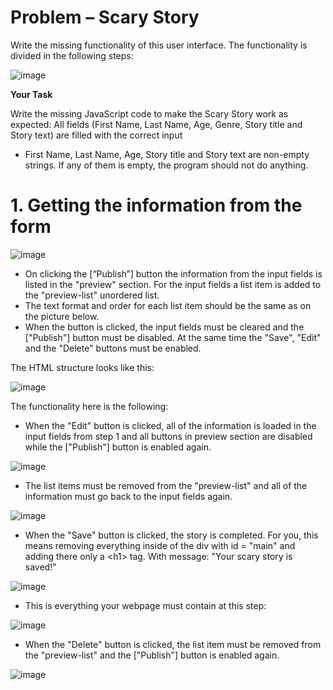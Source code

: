 # Problem – Scary Story
Write the missing functionality of this user interface. The functionality is divided in the following steps: 

![image](https://github.com/Nedanovx/SoftUni/assets/107359038/174603a9-7767-41a1-ad05-fc50d8caccf1)

**Your Task**

Write the missing JavaScript code to make the Scary Story work as expected:
All fields (First Name, Last Name, Age, Genre, Story title and Story text) are filled with the correct input
-	First Name, Last Name, Age, Story title and Story text are non-empty strings. If any of them is empty, the program should not do anything.

# 1. Getting the information from the form

![image](https://github.com/Nedanovx/SoftUni/assets/107359038/c65ddd98-d771-4e66-af32-9bf17206ec4d)

-	On clicking the [“Publish”] button the information from the input fields is listed in the "preview" section. For the input fields a list item is added to the "preview-list" unordered list. 
-	The text format and order for each list item should be the same as on the picture below.  
-	When the button is clicked, the input fields must be cleared and the ["Publish"] button must be disabled. At the same time the "Save", "Edit" and the "Delete" buttons must be enabled.

The HTML structure looks like this:  

![image](https://github.com/Nedanovx/SoftUni/assets/107359038/ec0d4a4a-b530-4945-80ec-2ec01e892686)

The functionality here is the following: 
-	When the "Edit" button is clicked, all of the information is loaded in the input fields from step 1 and all buttons in preview section are disabled while the ["Publish"] button is enabled again.

![image](https://github.com/Nedanovx/SoftUni/assets/107359038/49e0023a-ca2b-470c-b2b2-580cb3cbd157)

-	The list items must be removed from the "preview-list" and all of the information must go back to the input fields again. 

![image](https://github.com/Nedanovx/SoftUni/assets/107359038/b120266d-74a1-47b3-81bd-dd645b64313f)

-	When the "Save" button is clicked, the story is completed. For you, this means removing everything inside of the div with id = "main" and adding there only a \<h1\> tag. With message:  "Your scary story is saved!"

![image](https://github.com/Nedanovx/SoftUni/assets/107359038/78a60627-f16d-49fb-a32d-3a74d5b0ebf4)

-	This is everything your webpage must contain at this step:

![image](https://github.com/Nedanovx/SoftUni/assets/107359038/1717a7e6-7a47-460a-bec7-3ba17b232a5e)

  -	When the "Delete" button is clicked, the list item must be removed from the "preview-list" and the ["Publish"] button is enabled again.

![image](https://github.com/Nedanovx/SoftUni/assets/107359038/1c1b027b-ef12-41a0-b3c0-cf79f96b0c49)



